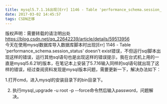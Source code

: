 ```yaml
---
title: mysql5.7.1.16出现[Err] 1146 - Table 'performance_schema.session_status' doesn't exist的解决办法
date: 2017-03-02 14:45:57
tags: CSDN迁移
---
```

 版权声明：需要转载的请注明出处 https://blog.csdn.net/qq_22642239/article/details/59513956   
   今天在使用mysql数据库导入数据库脚本时出现[Err] 1146 - Table 'performance_schema.session_status' doesn't exist错误，不但运行sql脚本出现这样的错误，运行其他sql语句也是出现这样的错误提示，我在台式机上用的一直是mysql5.6.21的版本，在笔记本上安装了5.7.16输入同样的sql语句就出现了这样的错误，经过查阅资料发现是mysql版本问题，需要更新一下，解决办法如下：

 1.打开cmd，进入mysql的安装目录下的bin目录下。

 2. 执行mysql_upgrade -u root -p --force命令然后输入password，问题解决。

   
 
